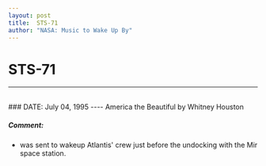 ```yaml
---
layout: post
title:  STS-71
author: "NASA: Music to Wake Up By"
---
```


# STS-71
----
<br/>
### DATE: July 04, 1995
----
America the Beautiful by Whitney Houston

##### Comment:
* was sent to wakeup Atlantis' crew just before the undocking with the Mir space station.
